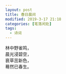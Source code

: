 ```yaml
---
layout: post
title: 春日晨间
modified: 2019-3-17 21:18
categories: [笔落闲处]
tags: 
  - 诗词
---
```


林中野雀鸣，  
晨光浸碧空，  
衰草茁新色，  
蓦然已春生。
